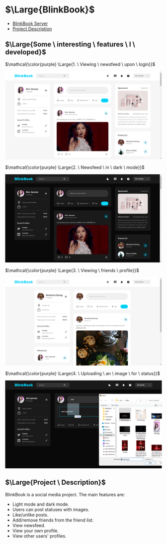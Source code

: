 # $\Large{BlinkBook}$

- [BlinkBook Server](https://github.com/ThakurSaad/blinkbook-server)
- [Project Description](https://github.com/ThakurSaad/blinkbook-client#largeproject--description)

## $\Large{Some \ interesting \ features \ I \ developed}$

$\mathcal{\color{purple} \Large{1. \ Viewing \ newsfeed \ upon \ login}}$

![BlinkBook 1](<https://github.com/ThakurSaad/blinkbook-client/blob/main/src/assets/blinkbook%20(1).png>)

$\mathcal{\color{purple} \Large{2. \ Newsfeed \ in \ dark \ mode}}$

![BlinkBook 4](<https://github.com/ThakurSaad/blinkbook-client/blob/main/src/assets/blinkbook%20(4).png>)

$\mathcal{\color{purple} \Large{3. \ Viewing \ friends \ profile}}$

![BlinkBook 3](<https://github.com/ThakurSaad/blinkbook-client/blob/main/src/assets/blinkbook%20(3).png>)

$\mathcal{\color{purple} \Large{4. \ Uploading \ an \ image \ for \ status}}$

![BlinkBook 2](<https://github.com/ThakurSaad/blinkbook-client/blob/main/src/assets/blinkbook%20(2).png>)

## $\Large{Project \ Description}$

BlinkBook is a social media project. The main features are:

- Light mode and dark mode.
- Users can post statuses with images.
- Like/unlike posts.
- Add/remove friends from the friend list.
- View newsfeed.
- View your own profile.
- View other users' profiles.

<!-- How to color readme text with regex -->

<!-- 2. $\mathcal{\color{purple} \Large{this \ is \ a \ paragraph}}$ -->

<!-- 3. $\Large{hello}$ -->

<!-- 4. $\text{hello}$ -->

<!-- 5. $\textit{hello}$ -->

<!-- 6. $\textcolor{olive}{\TeX} \ \textcolor{darkgray}{workaround \ found \ by \ Dassalem \ Mohammed \ Yasser}$ -->

<!-- 7. $\mathscr{\color{red}{mon}\color{white}{day}}$ -->

<!-- 8. $\mathfrak{\color{lime}{this \ is \ a \ paragraph \ in \ another \ font}}$ -->

<!-- 9. $\mathscr{\color{red}{this} \ \ \color{blue}{is \ \ a \ \ paragraph} \ \ \color{yellow}{in \ \ another \ \ font}}$ -->

<!-- 10. $\mathbb{\color{teal}{this \ is \ a } \ \color{magenta}{paragraph \ in \ another \ font}}$ -->
